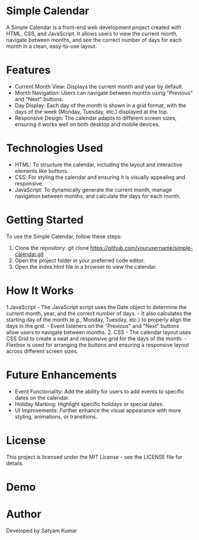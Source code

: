 # Simple Calendar
A Simple Calendar is a front-end web development project created with HTML, CSS, and JavaScript. It allows users to view the current month, navigate between months, and see the correct number of days for each month in a clean, easy-to-use layout.

# Features
 - Current Month View: Displays the current month and year by default.
 - Month Navigation: Users can navigate between months using "Previous" and "Next" buttons.
 - Day Display: Each day of the month is shown in a grid format, with the days of the week (Monday, Tuesday, etc.) displayed at the top.
 - Responsive Design: The calendar adapts to different screen sizes, ensuring it works well on both desktop and mobile devices.
# Technologies Used
 - HTML: To structure the calendar, including the layout and interactive elements like buttons.
 - CSS: For styling the calendar and ensuring it is visually appealing and responsive.
 - JavaScript: To dynamically generate the current month, manage navigation between months, and calculate the days for each month.
# Getting Started
To use the Simple Calendar, follow these steps:

1. Clone the repository:
    git clone https://github.com/yourusername/simple-calendar.git
2. Open the project folder in your preferred code editor.
3. Open the index.html file in a browser to view the calendar.
# How It Works
 1.JavaScript
     - The JavaScript script uses the Date object to determine the current month, year, and the correct number of days.
     - It also calculates the starting day of the month (e.g., Monday, Tuesday, etc.) to properly align the days in the grid.
     - Event listeners on the "Previous" and "Next" buttons allow users to navigate between months.
2. CSS
     - The calendar layout uses CSS Grid to create a neat and responsive grid for the days of the month.
     - Flexbox is used for arranging the buttons and ensuring a responsive layout across different screen sizes.
# Future Enhancements
  - Event Functionality: Add the ability for users to add events to specific dates on the calendar.
  - Holiday Marking: Highlight specific holidays or special dates.
  - UI Improvements: Further enhance the visual appearance with more styling, animations, or transitions.
# License
This project is licensed under the MIT License - see the LICENSE file for details.
# Demo

# Author
Developed by Satyam Kumar








